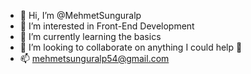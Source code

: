 - 👋 Hi, I’m @MehmetSunguralp
- 👀 I’m interested in Front-End Development
- 🌱 I’m currently learning the basics
- 💞️ I’m looking to collaborate on anything I could help 🤘
- 📫 mehmetsunguralp54@gmail.com

<!---
MehmetSunguralp/MehmetSunguralp is a ✨ special ✨ repository because its `README.md` (this file) appears on your GitHub profile.
You can click the Preview link to take a look at your changes.
--->
